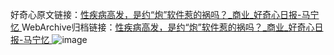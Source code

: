 好奇心原文链接：[性疾病高发，是约“炮”软件惹的祸吗？_商业_好奇心日报-马宁忆 ](https://www.qdaily.com/articles/10575.html)
WebArchive归档链接：[性疾病高发，是约“炮”软件惹的祸吗？_商业_好奇心日报-马宁忆 ](http://web.archive.org/web/20190623160849/https://www.qdaily.com/articles/10575.html)
![image](http://ww3.sinaimg.cn/large/007d5XDply1g3wg0f25nbj30u02fenmn)